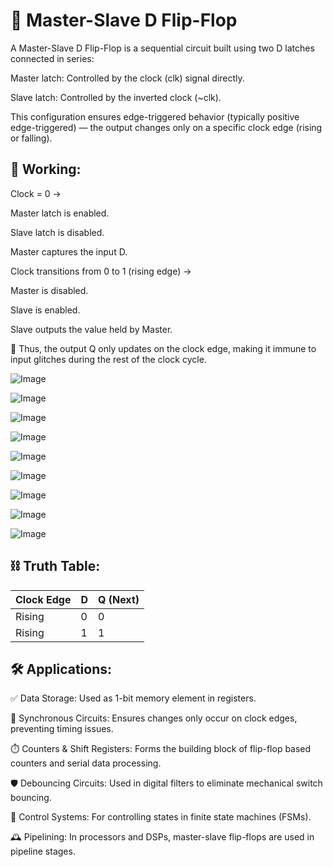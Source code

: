 # 🔄 Master-Slave D Flip-Flop


A Master-Slave D Flip-Flop is a sequential circuit built using two D latches connected in series:

Master latch: Controlled by the clock (clk) signal directly.

Slave latch: Controlled by the inverted clock (~clk).

This configuration ensures edge-triggered behavior (typically positive edge-triggered) — the output changes only on a specific clock edge (rising or falling).

## 🔧 Working:

Clock = 0 →

Master latch is enabled.

Slave latch is disabled.

Master captures the input D.

Clock transitions from 0 to 1 (rising edge) →

Master is disabled.

Slave is enabled.

Slave outputs the value held by Master.

🔁 Thus, the output Q only updates on the clock edge, making it immune to input glitches during the rest of the clock cycle.

![Image](https://github.com/user-attachments/assets/5ffe219e-7253-4e22-8e33-ccc57d403ac2)

![Image](https://github.com/user-attachments/assets/dedd6e2a-22e2-44b6-896e-962dc821644c)



![Image](https://github.com/user-attachments/assets/0ad5d463-dbb5-4c9f-83a5-ab5c01a82342)



![Image](https://github.com/user-attachments/assets/be5d1d66-291b-4def-bf15-7f46a30cfd55)

![Image](https://github.com/user-attachments/assets/936f7e04-0e6a-4fc2-b594-937a672388d2)

![Image](https://github.com/user-attachments/assets/27b5ee29-a6ab-40ff-9645-d801dee4bb5e)



![Image](https://github.com/user-attachments/assets/129b5e9c-6e2b-4e58-a66f-9faadafaad22)

![Image](https://github.com/user-attachments/assets/6d9bb13e-89e1-4714-8696-692fc2797ad8)

![Image](https://github.com/user-attachments/assets/886a22c8-bea1-4c97-83aa-1acf3654ffe7)





## ⛓️ Truth Table:

| Clock Edge  |	D  |	Q (Next) |
|-------------|----|-----------|
| Rising    	| 0  |	0        |
| Rising	    | 1  | 	1        |

## 🛠️ Applications:

✅ Data Storage: Used as 1-bit memory element in registers.

🧠 Synchronous Circuits: Ensures changes only occur on clock edges, preventing timing issues.

⏱️ Counters & Shift Registers: Forms the building block of flip-flop based counters and serial data processing.

🛡️ Debouncing Circuits: Used in digital filters to eliminate mechanical switch bouncing.

🔐 Control Systems: For controlling states in finite state machines (FSMs).

🕰️ Pipelining: In processors and DSPs, master-slave flip-flops are used in pipeline stages.


